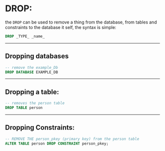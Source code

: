 <!-- @format -->

# DROP:

the `DROP` can be used to remove a thing from the database, from tables and constraints to the database it self, the syntax is simple:

```sql
DROP _TYPE_ _name_
```

---

## Dropping databases

```sql
-- remove the example_Db
DROP DATABASE EXAMPLE_DB
```

---

## Dropping a table:

```sql
-- removes the person table
DROP TABLE person
```

---

## Dropping Constraints:

```sql
-- REMOVE THE person_pkey (primary key) from the person table
ALTER TABLE person DROP CONSTRAINT person_pkey;
```
